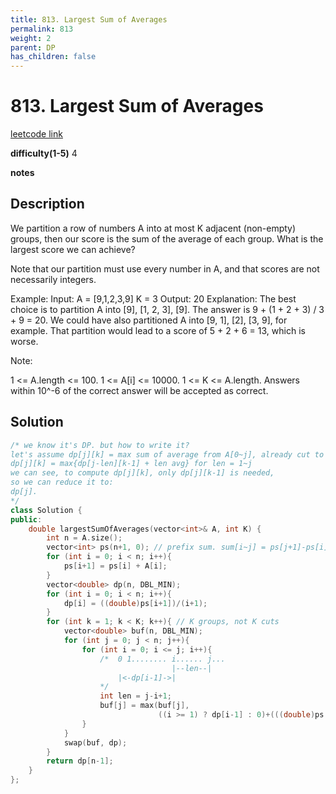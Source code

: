 ```yaml
---
title: 813. Largest Sum of Averages
permalink: 813
weight: 2
parent: DP
has_children: false
---
```

# 813. Largest Sum of Averages
[leetcode link](https://leetcode.com/problems/largest-sum-of-averages/)

**difficulty(1-5)** 
4

**notes**   


## Description
We partition a row of numbers A into at most K adjacent (non-empty) groups, then our score is the sum of the average of each group. What is the largest score we can achieve?

Note that our partition must use every number in A, and that scores are not necessarily integers.

Example:
Input: 
A = [9,1,2,3,9]
K = 3
Output: 20
Explanation: 
The best choice is to partition A into [9], [1, 2, 3], [9]. The answer is 9 + (1 + 2 + 3) / 3 + 9 = 20.
We could have also partitioned A into [9, 1], [2], [3, 9], for example.
That partition would lead to a score of 5 + 2 + 6 = 13, which is worse.
 

Note:

1 <= A.length <= 100.
1 <= A[i] <= 10000.
1 <= K <= A.length.
Answers within 10^-6 of the correct answer will be accepted as correct.

## Solution
```c++
/* we know it's DP. but how to write it? 
let's assume dp[j][k] = max sum of average from A[0~j], already cut to k groups.
dp[j][k] = max{dp[j-len][k-1] + len avg} for len = 1~j
we can see, to compute dp[j][k], only dp[j][k-1] is needed, 
so we can reduce it to:
dp[j]. 
*/
class Solution {
public:
    double largestSumOfAverages(vector<int>& A, int K) {
        int n = A.size();
        vector<int> ps(n+1, 0); // prefix sum. sum[i~j] = ps[j+1]-ps[i]
        for (int i = 0; i < n; i++){
            ps[i+1] = ps[i] + A[i];
        }
        vector<double> dp(n, DBL_MIN);
        for (int i = 0; i < n; i++){
            dp[i] = ((double)ps[i+1])/(i+1);
        }
        for (int k = 1; k < K; k++){ // K groups, not K cuts
            vector<double> buf(n, DBL_MIN);
            for (int j = 0; j < n; j++){
                for (int i = 0; i <= j; i++){
                    /*  0 1........ i...... j...
                                    |--len--|
                        |<-dp[i-1]->| 
                    */
                    int len = j-i+1;
                    buf[j] = max(buf[j], 
                                 ((i >= 1) ? dp[i-1] : 0)+(((double)ps[j+1]-ps[i])/len));
                }
            }
            swap(buf, dp);
        }
        return dp[n-1];
    }
};
```


